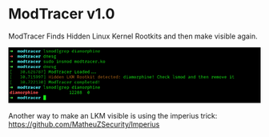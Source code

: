 # ModTracer v1.0
ModTracer Finds Hidden Linux Kernel Rootkits and then make visible again.

<p align="center"><img src="modtracer.png"></p>


Another way to make an LKM visible is using the imperius trick: https://github.com/MatheuZSecurity/Imperius
